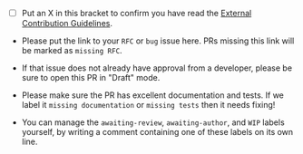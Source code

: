 * [ ] Put an X in this bracket to confirm you have read the
  [External Contribution Guidelines](https://github.com/leanprover/lean4/blob/master/doc/contributions.md).

* Please put the link to your `RFC` or `bug` issue here.
  PRs missing this link will be marked as `missing RFC`.

* If that issue does not already have approval from a developer,
  please be sure to open this PR in "Draft" mode.

* Please make sure the PR has excellent documentation and tests.
  If we label it `missing documentation` or `missing tests` then it needs fixing!

* You can manage the `awaiting-review`, `awaiting-author`, and `WIP` labels
  yourself, by writing a comment containing one of these labels on its own line.

